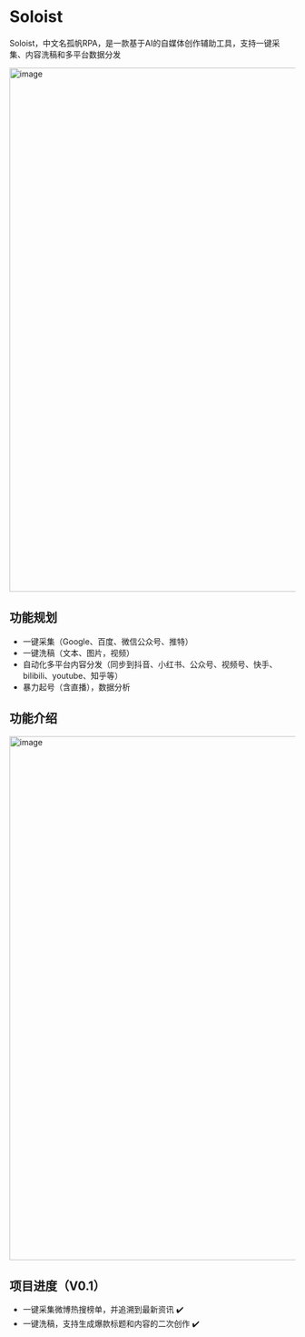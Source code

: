 # Soloist

Soloist，中文名孤帆RPA，是一款基于AI的自媒体创作辅助工具，支持一键采集、内容洗稿和多平台数据分发

<img width="921" alt="image" src="https://github.com/LinkedSea/Soloist/assets/16484499/741afd04-8932-41e2-9e35-ed7b37da2447">

## 功能规划

* 一键采集（Google、百度、微信公众号、推特）
* 一键洗稿（文本、图片，视频） 
* 自动化多平台内容分发（同步到抖音、小红书、公众号、视频号、快手、bilibili、youtube、知乎等）
* 暴力起号（含直播），数据分析

## 功能介绍

<img width="921" alt="image" src="https://github.com/LinkedSea/Soloist/assets/16484499/2b858482-68be-45e6-bca9-12f3c35a7847">

## 项目进度（V0.1）

* 一键采集微博热搜榜单，并追溯到最新资讯 ✔️
* 一键洗稿，支持生成爆款标题和内容的二次创作 ✔️
